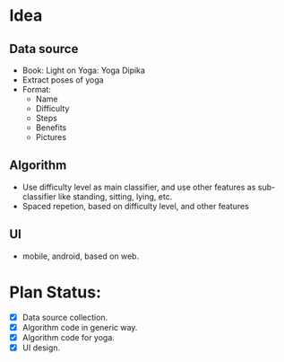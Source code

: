 # Idea
## Data source
* Book: Light on Yoga: Yoga Dipika 
* Extract poses of yoga
* Format:
  * Name
  * Difficulty
  * Steps
  * Benefits
  * Pictures


## Algorithm
* Use difficulty level as main classifier, and use other features as sub-classifier like standing, sitting, lying, etc.
* Spaced repetion, based on difficulty level, and other features

## UI
* mobile, android, based on web.

# Plan Status:
* [x] Data source collection.
* [x] Algorithm code in generic way.
* [x] Algorithm code for yoga.
* [x] UI design.